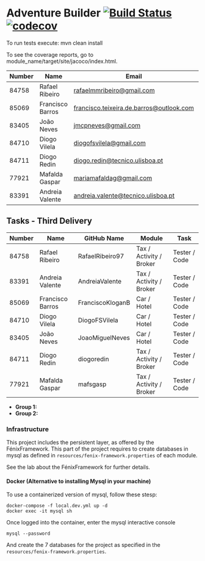 # Adventure Builder [![Build Status](https://travis-ci.com/tecnico-softeng/es18LL_NN-project.svg?token=COPY_FROM_TRAVIS&branch=develop)](https://travis-ci.com/tecnico-softeng/es18LL_NN-project) [![codecov](https://codecov.io/gh/tecnico-softeng/es18LL_NN-project/branch/master/graph/badge.svg?token=COPY_FROM_CODECOV)](https://codecov.io/gh/tecnico-softeng/es18LL_NN-project)

To run tests execute: mvn clean install

To see the coverage reports, go to module_name/target/site/jacoco/index.html.


|   Number   |          Name           |                 Email                    |   Name GitHUb   | Grupo |
| ---------- | ----------------------- | -----------------------------------------| ----------------| ----- |
| 84758      | Rafael Ribeiro          | rafaelmmribeiro@gmail.com                | RafaelRibeiro97 |   17  |
| 85069      | Francisco Barros        | francisco.teixeira.de.barros@outlook.com | FranciscoKloganB|   17  |
| 83405      | João Neves              | jmcpneves@gmail.com                      | JoaoMiguelNeves |   17  |
| 84710      | Diogo Vilela            | diogofsvilela@gmail.com                  | DiogoFSVilela   |   17  |
| 84711      | Diogo Redin             | diogo.redin@tecnico.ulisboa.pt           | diogoredin      |   17  |
| 77921      | Mafalda Gaspar          | mariamafaldag@gmail.com                  | mafsgasp        |   17  |
| 83391      | Andreia Valente         | andreia.valente@tecnico.ulisboa.pt       | AndreiaValente  |   17  |


## Tasks - Third Delivery  

|   Number   |          Name           |   GitHub Name   |           Module        |     Task    |
| ---------- | ----------------------- | ----------------| ----------------------- | ----------- |
| 84758      | Rafael Ribeiro          | RafaelRibeiro97 | Tax / Activity / Broker |Tester / Code|
| 83391      | Andreia Valente         | AndreiaValente  | Tax / Activity / Broker |Tester / Code|
| 85069      | Francisco Barros        | FranciscoKloganB|       Car / Hotel       |Tester / Code|
| 84710      | Diogo Vilela            | DiogoFSVilela   |       Car / Hotel       |Tester / Code|
| 83405      | João Neves              | JoaoMiguelNeves |       Car / Hotel       |Tester / Code|
| 84711      | Diogo Redin             | diogoredin      | Tax / Activity / Broker |Tester / Code|
| 77921      | Mafalda Gaspar          | mafsgasp        | Tax / Activity / Broker |Tester / Code|

- **Group 1:**
- **Group 2:**

### Infrastructure

This project includes the persistent layer, as offered by the FénixFramework.
This part of the project requires to create databases in mysql as defined in `resources/fenix-framework.properties` of each module.

See the lab about the FénixFramework for further details.

#### Docker (Alternative to installing Mysql in your machine)

To use a containerized version of mysql, follow these stesp:

```
docker-compose -f local.dev.yml up -d
docker exec -it mysql sh
```

Once logged into the container, enter the mysql interactive console

```
mysql --password
```

And create the 7 databases for the project as specified in
the `resources/fenix-framework.properties`.

